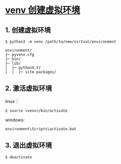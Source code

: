 # [venv 创建虚拟环境](https://docs.python.org/zh-cn/3.9/library/venv.html#module-venv)

## 1. 创建虚拟环境

```
$ python3 -m venv /path/to/new/virtual/environment
```

```
environment/
├─ pyvenv.cfg
├─ bin/
├─ lib/
│  ├─ pythonX.Y/
│  │  ├─ site-packages/
```

## 2. 激活虚拟环境

linux：

```
$ source <venv>/bin/activate
```

windows:

```
environment\Scripts\activate.bat
```

## 3. 退出虚拟环境

```
$ deactivate
```
